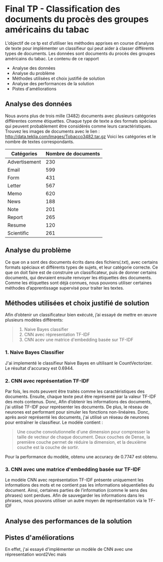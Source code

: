 # Final TP - Classification des documents du procès des groupes américains du tabac
L’objectif de ce tp est d’utiliser les méthodes apprises en course d’analyse de texte pour implémenter un classifieur qui peut aider à classer différents types de documents. Les données sont documents du procès des groupes américains du tabac.
Le contenu de ce rapport
  - Analyse des données
  - Analyse du problème
  - Méthodes utilisées et choix justifié de solution
  - Analyse des performances de la solution
  - Pistes d'améliorations


## Analyse des données
Nous avons plus de trois mille (3482) documents avec plusieurs catégories différentes comme étiquettes. Chaque type de texte a des formats spéciaux qui peuvent probablement être considérés comme leurs caractéristiques. Trouvez les images de documents avec le lien : http://data.teklia.com/Images/Tobacco3482.tar.gz
Voici les catégories et le nombre de textes correspondants.

| Catégories | Nombre de documents |
| ------ | ------ |
| Advertisement | 230 |
| Email | 599 |
| Form | 431
| Letter | 567 |
| Memo | 620 |
| News | 188 |
| Note | 201 |
| Report | 265 |
| Resume | 120 |
| Scientific | 261 |


## Analyse du problème

Ce que on a sont des documents écrits dans des fichiers(.txt), avec certains formats spéciaux et différents types de sujets, et leur catégorie correcte. Ce que on doit faire est de construire un classificateur, puis de donner certains documents, qui devraient ensuite renvoyer les étiquettes des documents.
Comme les étiquettes sont déjà connues, nous pouvons utiliser certaines méthodes d’apprentissage supervisé pour traiter les textes.

## Méthodes utilisées et choix justifié de solution
Afin d’obtenir un classificateur bien exécuté, j’ai essayé de mettre en œuvre plusieurs modèles différents:
> 1. Naive Bayes classifier
> 2. CNN avec répresentation TF-IDF
> 3. CNN acev une matrice d'embedding basée sur TF-IDF


### 1. Naive Bayes Classifier
J'ai implementé le classifieur Naive Bayes en ultilisant le CountVectorizer.
Le résultat d'accuracy est 0.6944. 

### 2. CNN avec représentation TF-IDF
Par fois, les mots peuvent être traités comme les caractéristiques des documents. Ensuite, chaque texte peut être représenté par la valeur TF-IDF des mots contenus. Donc, Afin d’obtenir les informations des documents, j’ai utilisé TF-IDF pour représenter les documents. 
De plus, le réseau de neurones est performant pour simuler les fonctions non-linéaires. Donc, après avoir représenté les documents, j'ai utilisé un réseau de neurones pour entraîner le classifieur.
Le modèle contient :
>Une couche convolutionnelle d'une dimension pour compresser la taille de vecteur de chaque document.
>Deux couches de Dense, la première couche permet de réduire la dimension, et la deuxième couche est la couche de sortir.

Pour la performance du modèle, obtenu une accuracy de 0.7747 est obtenu.

### 3. CNN avec une matrice d'embedding basée sur TF-IDF
Le modèle CNN avec représentation TF-IDF présente uniquement les informations des mots et ne contient pas les informations séquentielles du document. Ainsi, certaines parties de l’information (comme le sens des phrases) sont perdues.
Afin de sauvegarder les informations dans les phrases, nous pouvons utiliser un autre moyen de représentation via le TF-IDF



## Analyse des performances de la solution

## Pistes d'améliorations
En effet, j'ai essayé d'implémenter un modèle de CNN avec une répresentation word2Vec mais 



